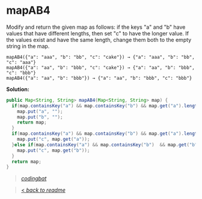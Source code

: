 # mapAB4

Modify and return the given map as follows: if the keys "a" and "b" have values that have different lengths, then set "c" to have the longer value. If the values exist and have the same length, change them both to the empty string in the map.

```
mapAB4({"a": "aaa", "b": "bb", "c": "cake"}) → {"a": "aaa", "b": "bb", "c": "aaa"}
mapAB4({"a": "aa", "b": "bbb", "c": "cake"}) → {"a": "aa", "b": "bbb", "c": "bbb"}
mapAB4({"a": "aa", "b": "bbb"}) → {"a": "aa", "b": "bbb", "c": "bbb"}
```

**Solution:**

```java
public Map<String, String> mapAB4(Map<String, String> map) {
  if(map.containsKey("a") && map.containsKey("b") && map.get("a").length() == map.get("b").length()){
    map.put("a", "");
    map.put("b", "");
    return map;
  }
  if(map.containsKey("a") && map.containsKey("b") && map.get("a").length() > map.get("b").length()){
    map.put("c", map.get("a"));
  }else if(map.containsKey("a") && map.containsKey("b")  && map.get("b").length() > map.get("a").length()){
    map.put("c", map.get("b"));
  }
  return map;
}
```

> _[codingbat](https://codingbat.com/prob/p136950)_

> [< _back to readme_](/README.md)